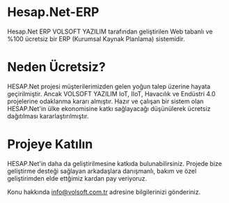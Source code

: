 # Hesap.Net-ERP
Hesap.Net ERP VOLSOFT YAZILIM tarafından geliştirilen Web tabanlı ve %100 ücretsiz bir ERP (Kurumsal Kaynak Planlama) sistemidir.

# Neden Ücretsiz?
HESAP.Net projesi müşterilerimizden gelen yoğun talep üzerine hayata geçirilmiştir. Ancak VOLSOFT YAZILIM IoT, IIoT, Havacılık ve Endüstri 4.0 projelerine odaklanma kararı almıştır. Hazır ve çalışan bir sistem olan HESAP.Net'in ülke ekonomisine katkı sağlayacağı düşünülerek ücretsiz dağıtılması kararlaştırılmıştır.

# Projeye Katılın
HESAP.Net'in daha da geliştirilmesine katkıda bulunabilirsiniz. Projede bize geliştirme desteği sağlayan arkadaşlara danışmanlı, bakım ve özel geliştirimden elde ettğimiz kardan pay veriyoruz. 

Konu hakkında info@volsoft.com.tr adresine bilgilerinizi gönderiniz.

